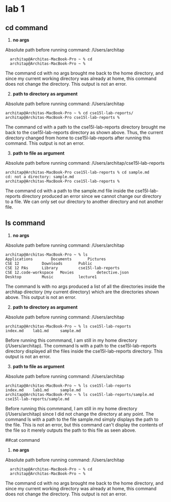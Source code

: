 # lab 1
## cd command
1. **no args**

Absolute path before running command: /Users/architap
```
  architap@Architas-MacBook-Pro ~ % cd
  architap@Architas-MacBook-Pro ~ % 
```
The command cd with no args brought me back to the home directory, and since my current working directory was already at home, this command does not change the directory. This output is not an error. 

2. **path to directory as argument**

Absolute path before running command: /Users/architap
```
architap@Architas-MacBook-Pro ~ % cd cse15l-lab-reports/
architap@Architas-MacBook-Pro cse15l-lab-reports % 

```
The command cd with a path to the cse15l-lab-reports directory brought me back to the cse15l-lab-reports directory as shown above. Thus, the current directory changed from home to cse15l-lab-reports after running this command. This output is not an error. 

3.  **path to file as argument**

Absolute path before running command: /Users/architap/cse15l-lab-reports
```
architap@Architas-MacBook-Pro cse15l-lab-reports % cd sample.md
cd: not a directory: sample.md
architap@Architas-MacBook-Pro cse15l-lab-reports % 

```
The command cd with a path to the sample.md file inside the cse15l-lab-reports directory produced an error since we cannot change our directory to a file. We can only set our directory to another directory and not another file.  

## ls command
1. **no args**

Absolute path before running command: /Users/architap
```
architap@Architas-MacBook-Pro ~ % ls
Applications		Documents		Pictures
CSE 12			Downloads		Public
CSE 12 PAs		Library			cse15l-lab-reports
CSE 12.code-workspace	Movies			detective.json
Desktop			Music			lecture1

```
The command ls with no args produced a list of all the directories inside the architap directory (my current directory) which are the directories shown above. This output is not an error. 

2. **path to directory as argument**

Absolute path before running command: /Users/architap
```
architap@Architas-MacBook-Pro ~ % ls cse15l-lab-reports
index.md	lab1.md		sample.md

```
Before running this commmand, I am still in my home directory (/Users/architap). The command ls with a path to the cse15l-lab-reports directory displayed all the files inside the cse15l-lab-reports directory. This output is not an error. 

3. **path to file as argument**

Absolute path before running command: /Users/architap
```
architap@Architas-MacBook-Pro ~ % ls cse15l-lab-reports
index.md	lab1.md		sample.md
architap@Architas-MacBook-Pro ~ % ls cse15l-lab-reports/sample.md
cse15l-lab-reports/sample.md

```
Before running this commmand, I am still in my home directory (/Users/architap) since I did not change the directory at any point. The command ls with a path to the file sample.md simply displays the path to the file. This is not an error, but this command can't display the contents of the file so it merely outputs the path to this file as seen above. 

##cat command
1. **no args**

Absolute path before running command: /Users/architap
```
  architap@Architas-MacBook-Pro ~ % cd
  architap@Architas-MacBook-Pro ~ % 
```
The command cd with no args brought me back to the home directory, and since my current working directory was already at home, this command does not change the directory. This output is not an error. 





   













